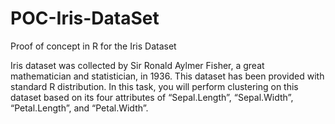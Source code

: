 # POC-Iris-DataSet
Proof of concept in R for the Iris Dataset

Iris dataset was collected by Sir Ronald Aylmer Fisher, a great mathematician and statistician, in 1936. This dataset has been provided with standard R distribution. In this task, you will perform clustering on this dataset based on its four attributes of “Sepal.Length”, “Sepal.Width”, “Petal.Length”, and “Petal.Width”.
